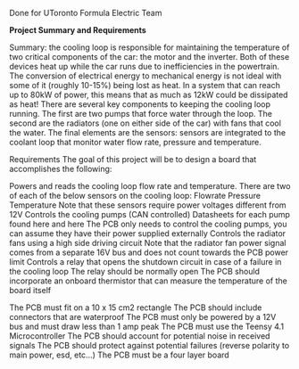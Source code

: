 Done for UToronto Formula Electric Team


**Project Summary and Requirements**

Summary: the cooling loop is responsible for maintaining the temperature of two critical components of the car: the motor and the inverter. Both of these devices heat up while the car runs due to inefficiencies in the powertrain. The conversion of electrical energy to mechanical energy is not ideal with some of it (roughly 10-15%) being lost as heat. In a system that can reach up to 80kW of power, this means that as much as 12kW could be dissipated as heat! There are several key components to keeping the cooling loop running. The first are two pumps that force water through the loop. The second are the radiators (one on either side of the car) with fans that cool the water. The final elements are the sensors: sensors are integrated to the coolant loop that monitor water flow rate, pressure and temperature.

Requirements
	The goal of this project will be to design a board that accomplishes the following:

Powers and reads the cooling loop flow rate and temperature. There are two of each of the below sensors on the cooling loop:
Flowrate
Pressure
Temperature
Note that these sensors require power voltages different from 12V
Controls the cooling pumps (CAN controlled)
Datasheets for each pump found here and here
The PCB only needs to control the cooling pumps, you can assume they have their power supplied externally
Controls the radiator fans using a high side driving circuit
Note that the radiator fan power signal comes from a separate 16V bus and does not count towards the PCB power limit
Controls a relay that opens the shutdown circuit in case of a failure in the cooling loop 
The relay should be normally open
The PCB should incorporate an onboard thermistor that can measure the temperature of the board itself

The PCB must fit on a 10 x 15 cm2 rectangle
The PCB should include connectors that are waterproof
The PCB must only be powered by a 12V bus and must draw less than 1 amp peak
The PCB must use the Teensy 4.1 Microcontroller
The PCB should account for potential noise in received signals
The PCB should protect against potential failures (reverse polarity to main power, esd, etc…)
The PCB must be a four layer board
